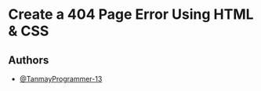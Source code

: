 # Create a 404 Page Error Using HTML & CSS


## Authors

- [@TanmayProgrammer-13](https://github.com/TanmayProgrammer-13/TanmayProgrammer-13)

